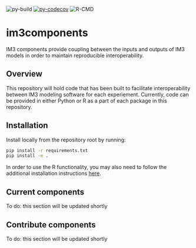 ![py-build](https://github.com/IMMM-SFA/im3components/workflows/py-build/badge.svg) [![py-codecov](https://codecov.io/gh/IMMM-SFA/im3components/branch/main/graph/badge.svg)](https://codecov.io/gh/IMMM-SFA/im3components) ![R-CMD](https://github.com/IMMM-SFA/im3components/workflows/R-CMD/badge.svg)

# im3components
IM3 components provide coupling between the inputs and outputs of IM3 models in order to maintain reproducible interoperability.

## Overview
This repository will hold code that has been built to facilitate interoperability between IM3 modeling software for each experiement.  Currently, code can be provided in either Python or R as a part of each package in this repository.

## Installation
Install locally from the repository root by running:

```bash
pip install -r requirements.txt
pip install -e .
```

In order to use the R functionality, you may also need to follow the additional installation instructions [here](https://github.com/park-brian/r-functions).

## Current components
To do: this section will be updated shortly

## Contribute components
To do: this section will be updated shortly
